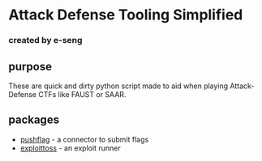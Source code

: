 # Attack Defense Tooling Simplified
### created by e-seng

## purpose

These are quick and dirty python script made to aid when playing Attack-Defense
CTFs like FAUST or SAAR.

## packages
- [pushflag](./pushflag/readme.md) - a connector to submit flags
- [exploittoss](./exploittoss/readme.md) - an exploit runner
